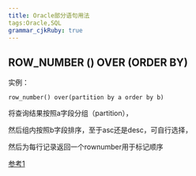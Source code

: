 ```yaml
---
title: Oracle部分语句用法
tags:Oracle,SQL
grammar_cjkRuby: true
---
```



##  ROW_NUMBER () OVER (ORDER BY) 

实例：
```
row_number() over(partition by a order by b)
```

将查询结果按照a字段分组（partition），

然后组内按照b字段排序，至于asc还是desc，可自行选择，

然后为每行记录返回一个rownumber用于标记顺序

[参考1](https://www.2cto.com/database/201303/193063.html)